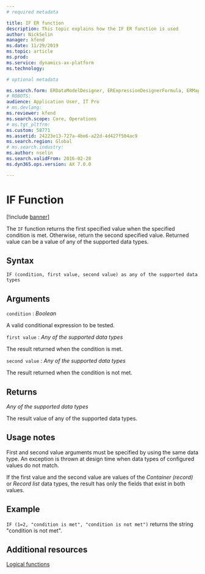 ```yaml
---
# required metadata

title: IF ER function
description: This topic explains how the IF ER function is used
author: NickSelin
manager: kfend
ms.date: 11/29/2019
ms.topic: article
ms.prod: 
ms.service: dynamics-ax-platform
ms.technology: 

# optional metadata

ms.search.form: ERDataModelDesigner, ERExpressionDesignerFormula, ERMappedFormatDesigner, ERModelMappingDesigner
# ROBOTS: 
audience: Application User, IT Pro
# ms.devlang: 
ms.reviewer: kfend
ms.search.scope: Core, Operations
# ms.tgt_pltfrm: 
ms.custom: 58771
ms.assetid: 24223e13-727a-4be6-a22d-4d427f504ac9
ms.search.region: Global
# ms.search.industry: 
ms.author: nselin
ms.search.validFrom: 2016-02-28
ms.dyn365.ops.version: AX 7.0.0

---
```


# <a name="IF">IF Function</a>

[!include [banner](../includes/banner.md)]

The `IF` function returns the first specified value when the specified condition is met. Otherwise, return the second specified value. Returned value can be a value of any of the supported data types.

## Syntax

```
IF (condition, first value, second value) as any of the supported data types
```

## Arguments

`condition` : *Boolean*

A valid conditional expression to be tested.

`first value` : *Any of the supported data types*

The result returned when the condition is met.

`second value` : *Any of the supported data types*

The result returned when the condition is not met.

## Returns

*Any of the supported data types*

The result value of any of the supported data types.

## Usage notes

First and second value arguments must be specified by using the same data type. An exception is thrown at design time when data types of configured values do not match.

If the first value and the second value are values of the *Container (record)* or *Record list* data types, the result has only the fields that exist in both values.

## Example

`IF (1=2, "condition is met", "condition is not met")` returns the string "condition is not met".

## Additional resources

[Logical functions](er-functions-category-logical.md)
